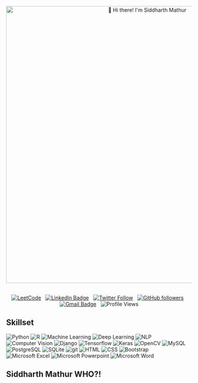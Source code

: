 <div id="header" align="center">
  <img src="https://github.com/Siddikulus/Siddikulus/blob/main/Itachi-infinite.gif" alt="👋 Hi there! I'm Siddharth Mathur" title="👋 Hi there! I'm Siddharth Mathur" width = "750"/>
</div>

<br>
<div id="header" align="center">
  
[![LeetCode](https://img.shields.io/badge/dynamic/json?style=plastic&labelColor=black&color=%23ffa116&label=Solved&query=solvedOverTotal&url=https%3A%2F%2Fleetcode-badge.vercel.app%2Fapi%2Fusers%2Fonehotencoder_97&logo=leetcode&logoColor=yellow)](https://leetcode.com/ashleymavericks/) &nbsp;
[![LinkedIn Badge](https://img.shields.io/badge/-LinkedIn-blue?style=social&logo=Linkedin&logoColor=blue&link=https://www.linkedin.com/in/siddharth-mathur-24b6a2152/)](https://www.linkedin.com/in/siddharth-mathur-24b6a2152/) &nbsp;
[![Twitter Follow](https://img.shields.io/twitter/follow/Trollsorous?style=social)](https://twitter.com/intent/follow?screen_name=Trollsorous) &nbsp;
[![GitHub followers](https://img.shields.io/github/followers/Siddikulus?label=Follow&style=social)](https://github.com/Siddikulus/?tab=follow) &nbsp;
[![Gmail Badge](https://img.shields.io/badge/-siddharthmathur20@gmail.com-c14438?style=social&logo=Gmail&logoColor=red&link=mailto:siddharthmathur20@gmail.com)](mailto:email@anuragsingh.dev) &nbsp;
![Profile Views](https://komarev.com/ghpvc/?username=Siddikulus&label=Profile%20views&color=0e75b6&style=flat)

</div>

<!--
**Siddikulus/Siddikulus** is a ✨ _special_ ✨ repository because its `README.md` (this file) appears on your GitHub profile.

Here are some ideas to get you started:

- 🔭 I’m currently working on ...
- 🌱 I’m currently learning ...
- 👯 I’m looking to collaborate on ...
- 🤔 I’m looking for help with ...
- 💬 Ask me about ...
- 📫 How to reach me: ...
- 😄 Pronouns: ...
- ⚡ Fun fact: ...
-->

## Skillset

<p>
  <img alt="Python" src="https://img.shields.io/badge/-Python-F98B2B?style=flat-square&logo=python&logoColor=white" />
  <img alt="R" src="https://img.shields.io/badge/-R-8DD6F9?style=flat-square&logo=r&logoColor=white" /> 
  <img alt="Machine Learning" src="https://img.shields.io/badge/-Machine Learning-DC0032?style=flat-square&logo=googlecloudcomposer&logoColor=white"/>
  <img alt="Deep Learning" src="https://img.shields.io/badge/-Deep Learning-46a2f1?style=flat-square&logo=netlify&logoColor=white" />
  <img alt="NLP" src="https://img.shields.io/badge/-NLP-430098?style=flat-square&logo=naver&logoColor=white" />
  <img alt="Computer Vision" src="https://img.shields.io/badge/-Computer Vision-764ABC?style=flat-square&logo=redux&logoColor=white" />
  <img alt="Django" src="https://img.shields.io/badge/-Django-E34F26?style=flat-square&logo=django&logoColor=white" />
  <img alt="Tensorflow" src="https://img.shields.io/badge/TensorFlow-FF6F00?style=flat-square&logo=tensorflow&logoColor=white" />
  <img alt="Keras" src="https://img.shields.io/badge/Keras-F5C300?style=flat-square&logo=keras&logoColor=white" />
  <img alt="OpenCV" src="https://img.shields.io/badge/OpenCV-5C3EE8?style=flat-square&logo=opencv&logoColor=white" />
  <img alt="MySQL" src="https://img.shields.io/badge/-MySQL-FB542B?style=flat-square&logo=mysql&logoColor=white" />
  <img alt="PostgreSQL" src="https://img.shields.io/badge/-PostgreSQL-EC4A3F?style=flat-square&logo=postgresql&logoColor=white" />
  <img alt="SQLite" src="https://img.shields.io/badge/-SQLite-F9A03C?style=flat-square&logo=sqlite&logoColor=white" />
  <img alt="git" src="https://img.shields.io/badge/-Git-F05032?style=flat-square&logo=git&logoColor=white" />
  <img alt="HTML" src="https://img.shields.io/badge/-HTML-ea2845?style=flat-square&logo=html5&logoColor=white" />
  <img alt="CSS" src="https://img.shields.io/badge/-CSS-DD0031?style=flat-square&logo=css3&logoColor=white" />
  <img alt="Bootstrap" src="https://img.shields.io/badge/-Boootstrap-CB3837?style=flat-square&logo=bootstrap&logoColor=white" />
  <img alt="Microsoft Excel" src="https://img.shields.io/badge/-Microsoft Excel-F7B93E?style=flat-square&logo=microsoft-excel&logoColor=white" />
  <img alt="Microsoft Powerpoint" src="https://img.shields.io/badge/-Microsoft Powerpoint-13aa52?style=flat-square&logo=microsoft-powerpoint&logoColor=white" />
  <img alt="Microsoft Word" src="https://img.shields.io/badge/-Microsoft Word-43853d?style=flat-square&logo=microsoft-word&logoColor=white" />
</p>

## Siddharth Mathur WHO?!
